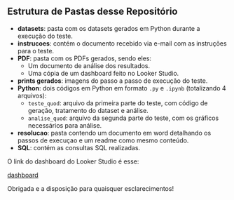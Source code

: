 ## Estrutura de Pastas desse Repositório

- **datasets**: pasta com os datasets gerados em Python durante a execução do teste. 
- **instrucoes**: contém o documento recebido via e-mail com as instruções para o teste. 
- **PDF**: pasta com os PDFs gerados, sendo eles:
  - Um documento de análise dos resultados.
  - Uma cópia de um dashboard feito no Looker Studio.  
- **prints gerados**: imagens do passo a passo de execução do teste.  
- **Python**: dois códigos em Python em formato `.py` e `.ipynb` (totalizando 4 arquivos):
  - `teste_quod`: arquivo da primeira parte do teste, com código de geração, tratamento do dataset e análise.
  - `analise_quod`: arquivo da segunda parte do teste, com os gráficos necessários para análise. 
- **resolucao**: pasta contendo um documento em word detalhando os passos de execuçao e um readme como mesmo conteúdo. 
- **SQL**: contém as consultas SQL realizadas.

O link do dashboard do Looker Studio é esse:

[dashboard](https://lookerstudio.google.com/reporting/03fd562f-f4d0-4d37-baf4-b1289cad6972)

Obrigada e a disposição para quaisquer esclarecimentos!
